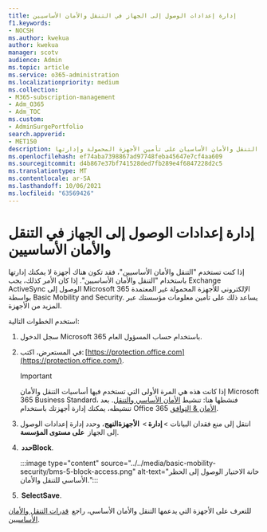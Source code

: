 ```yaml
---
title: إدارة إعدادات الوصول إلى الجهاز في التنقل والأمان الأساسيين
f1.keywords:
- NOCSH
ms.author: kwekua
author: kwekua
manager: scotv
audience: Admin
ms.topic: article
ms.service: o365-administration
ms.localizationpriority: medium
ms.collection:
- M365-subscription-management
- Adm_O365
- Adm_TOC
ms.custom:
- AdminSurgePortfolio
search.appverid:
- MET150
description: يمكن أن يساعدك التنقل والأمان الأساسيان على تأمين الأجهزة المحمولة وإدارتها.
ms.openlocfilehash: ef74aba7398867ad97748feba45647e7cf4aa609
ms.sourcegitcommit: d4b867e37bf741528ded7fb289e4f6847228d2c5
ms.translationtype: MT
ms.contentlocale: ar-SA
ms.lasthandoff: 10/06/2021
ms.locfileid: "63569426"
---
```

# <a name="manage-device-access-settings-in-basic-mobility-and-security"></a>إدارة إعدادات الوصول إلى الجهاز في التنقل والأمان الأساسيين

إذا كنت تستخدم "التنقل والأمان الأساسيين"، فقد تكون هناك أجهزة لا يمكنك إدارتها باستخدام "التنقل والأمان الأساسيين". إذا كان الأمر كذلك، يجب Exchange ActiveSync الوصول إلى Microsoft 365 الإلكتروني للأجهزة المحمولة غير المعتمدة بواسطة Basic Mobility and Security. يساعد ذلك على تأمين معلومات مؤسستك عبر المزيد من الأجهزة.

استخدم الخطوات التالية:

1. سجل الدخول Microsoft 365 باستخدام حساب المسؤول العام.

2. في المستعرض، اكتب: [https://protection.office.com](https://protection.office.com/).

    > [!IMPORTANT]
    > إذا كانت هذه هي المرة الأولى التي تستخدم فيها أساسيات التنقل والأمان Microsoft 365 Business Standard، فنشطها هنا: تنشيط [الأمان الأساسي والتنقل](https://admin.microsoft.com/EAdmin/Device/IntuneInventory.aspx). بعد تنشيطه، يمكنك إدارة أجهزتك باستخدام Office 365 [الأمان & التوافق](https://protection.office.com/).

3. انتقل إلى منع فقدان البيانات > **إدارة** >  **الأجهزةالنهج**، وحدد إدارة إعدادات الوصول إلى الجهاز  **على مستوى المؤسسة**.

4.  **حددBlock**.

    :::image type="content" source="../../media/basic-mobility-security/bms-5-block-access.png" alt-text="خانة الاختيار الوصول إلى الحظر الأساسي للتنقل والأمان.":::

5.  **SelectSave**.

للتعرف على الأجهزة التي يدعمها التنقل والأمان الأساسي، راجع  [قدرات التنقل والأمان الأساسيين](capabilities.md).
